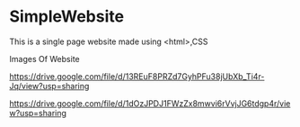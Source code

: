 # SimpleWebsite
This is  a single page website made using &lt;html>,CSS

Images Of Website

https://drive.google.com/file/d/13REuF8PRZd7GyhPFu38jUbXb_Ti4r-Jq/view?usp=sharing

https://drive.google.com/file/d/1dOzJPDJ1FWzZx8mwvi6rVvjJG6tdgp4r/view?usp=sharing
